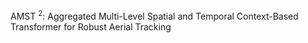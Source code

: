 AMST $^2$: Aggregated Multi-Level Spatial and Temporal Context-Based Transformer for Robust Aerial Tracking

